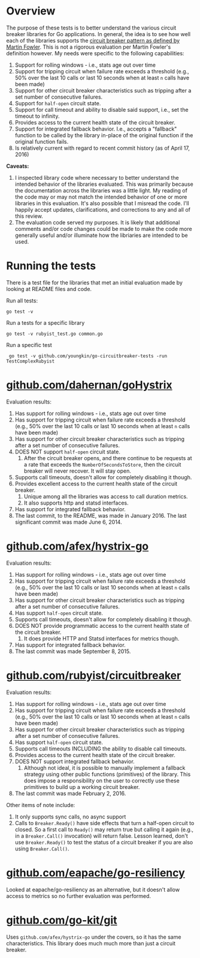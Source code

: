# Overview
The purpose of these tests is to better understand the various circuit breaker libraries for Go applications. In general, the idea is to see how well each of the libraries supports the [circuit breaker pattern as defined by Martin Fowler](http://martinfowler.com/bliki/CircuitBreaker.html). This is not a rigorous evaluation per Martin Fowler's definition however. My needs were specific to the following capabilities:

1. Support for rolling windows - i.e., stats age out over time
1. Support for tripping circuit when failure rate exceeds a threshold (e.g., 50% over the last 10 calls or last 10 seconds when at least `n` calls have been made)
1. Support for other circuit breaker characteristics such as tripping after a set number of consecutive failures.
1. Support for `half-open` circuit state.
1. Support for call timeout and ability to disable said support, i.e., set the timeout to infinity.
1. Provides access to the current health state of the circuit breaker.
1. Support for integrated fallback behavior. I.e., accepts a "fallback" function to be called by the library in-place of the original function if the original function fails.
1. Is relatively current with regard to recent commit history (as of April 17, 2016)

**Caveats:**

1. I inspected library code where necessary to better understand the intended behavior of the libraries evaluated. This was primarily because the documentation across the libraries was a little light. My reading of the code may or may not match the intended behavior of one or more libraries in this evaluation. It's also possible that I misread the code. I'll happily accept updates, clarifications, and corrections to any and all of this review.
1. The evaluation code served my purposes. It is likely that additional comments and/or code changes could be made to make the code more generally useful and/or illuminate how the libriaries are intended to be used.

# Running the tests
There is a test file for the libraries that met an initial evaluation made by looking at README files and code.

Run all tests:

```go test -v```

Run a tests for a specific library

```go test -v rubyist_test.go common.go```

Run a specific test

``` go test -v github.com/youngkin/go-circuitbreaker-tests -run TestComplexRubyist```

# [github.com/dahernan/goHystrix](https://github.com/dahernan/goHystrix)
Evaluation results:

1. Has support for rolling windows - i.e., stats age out over time
1. Has support for tripping circuit when failure rate exceeds a threshold (e.g., 50% over the last 10 calls or last 10 seconds when at least `n` calls have been made)
1. Has support for other circuit breaker characteristics such as tripping after a set number of consecutive failures.
1. DOES NOT support `half-open` circuit state.
    1. After the circuit breaker opens, and there continue to be requests at a rate that exceeds the `NumberOfSecondsToStore`, then the circuit breaker will never recover. It will stay open.
1. Supports call timeouts, doesn't allow for completely disabling it though.
1. Provides excellent access to the current health state of the circuit breaker.
    1. Unique among all the libraries was access to call duration metrics.
	1. It also supports http and statsd interfaces.
1. Has support for integrated fallback behavior.
1. The last commit, to the README, was made in January 2016. The last significant commit was made June 6, 2014.

# [github.com/afex/hystrix-go](https://github.com/afex/hystrix-go)
Evaluation results:

1. Has support for rolling windows - i.e., stats age out over time
1. Has support for tripping circuit when failure rate exceeds a threshold (e.g., 50% over the last 10 calls or last 10 seconds when at least `n` calls have been made)
1. Has support for other circuit breaker characteristics such as tripping after a set number of consecutive failures.
1. Has support `half-open` circuit state.
1. Supports call timeouts, doesn't allow for completely disabling it though.
1. DOES NOT provide programmatic access to the current health state of the circuit breaker.
    1. It does provide HTTP and Statsd interfaces for metrics though.
1. Has support for integrated fallback behavior.
1. The last commit was made September 8, 2015.

# [github.com/rubyist/circuitbreaker](https://github.com/rubyist/circuitbreaker)
Evaluation results:

1. Has support for rolling windows - i.e., stats age out over time
1. Has support for tripping circuit when failure rate exceeds a threshold (e.g., 50% over the last 10 calls or last 10 seconds when at least `n` calls have been made)
1. Has support for other circuit breaker characteristics such as tripping after a set number of consecutive failures.
1. Has support `half-open` circuit state.
1. Supports call timeouts INCLUDING the ability to disable call timeouts.
1. Provides access to the current health state of the circuit breaker.
1. DOES NOT support integrated fallback behavior.
    1. Although not ideal, it is possible to manually implement a fallback strategy using other public functions (primitives) of the library. This does impose a responsibility on the user to correctly use these primitives to build up a working circuit breaker.
1. The last commit was made February 2, 2016.

Other items of note include:

1. 	It only supports sync calls, no async support
2. 	Calls to `Breaker.Ready()` have side effects that turn a half-open circuit to closed. So a first call to `Ready()` may return true but calling it again (e.g., in a `Breaker.Call()` invocation) will return false. Lesson learned, don't use `Breaker.Ready()` to test the status of a circuit breaker if you are also using `Breaker.Call()`.

# [github.com/eapache/go-resiliency](https://github.com/eapache/go-resiliency)
Looked at eapache/go-resiliency as an alternative, but it doesn't allow access to metrics so no further evaluation was performed.

# [github.com/go-kit/git](https://github.com/go-kit/kit)
Uses `github.com/afex/hystrix-go` under the covers, so it has the same characteristics. This library does much much more than just a circuit breaker.
